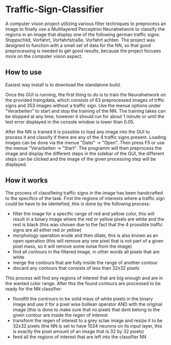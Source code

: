 # Traffic-Sign-Classifier
A computer vision project utilizing various filter techniques to preprocess an image to finally use a Multilayered Perceptron Neuralnetwork to classify the regions in an image that display one of the following german traffic signs: Stoppschild, Vorfahrt, Vorfahrtstraße, Vorfahrt achten. The project was designed to function with a small set of data for the NN, so that good preprocessing is needed to get good results, because the project focuses more on the computer vision aspect. 


## How to use 
Easiest way install is to download the standalone build. 

Once the GUI is running, the first thing to do is to train the Neuralnetwork on the provided traingdata, which consists of 63 preprocessed images of trffic signs and 353 images without a traffic sign. 
Use the menue options under "Verarbeiten" to start and stop the training of the NN. The training takes can be stopped at any time, however it should run for about 1 minute or until the test error displayed in the console window is lower than 0.05.

After the NN is trained it is possible to load any image into the GUI to process it and classify if there are any of the 4 traffic signs present. Loading images can be done via the menue "Datei" -> "Open". Then press F5 or use the menue "Verarbeiten -> "Start". 
The programm will then preprocess the image and display the different steps in the sidebar of the GUI, the different steps can be clicked and the image of the given processing step will be displayed.


## How it works 
The process of classifieing traffic signs in the image has been handcrafted to the specifics of the task. 
First the regions of interests where a traffic sign could be have to be identefied, this is done by the following process:
- filter the image for a specific range of red and yellow color, this will result in a binary image where the red or yellow pixels are white and the rest is black (this was chosen due to the fact that the 4 prossible traffic signs are all either red or yellow)
- morphology operation erode and then dilate, this is also known as an open operation (this will remove any one pixel that is not part of a given pixel mass, so it will remove some noise from the image)
- find all contours in the filtered image, in other words all pixels that are white
- merge the contours that are fully inside the range of another contour
- discard any contours that consists of less than 32x32 pixels

This process will find any regions of interest that are big enough and are in the wanted color range. 
After this the found contours are processed to be ready for the NN classifier:
- floodfill the contrours to be solid mass of white pixels in the binary image and use it for a pixel wise bollean operator AND with the original image (this is done to make sure that no pixels that dont belong to the given contour are inside the regen of interest
- transform the regen of interest to a grey sclae image and resize it to be 32x32 pixels (the NN is set to have 1024 neurons on its input layer, this is exactly the pixel amount of an image that is 32 by 32 pixels)
- feed all the regions of interest that are left into the classifier NN
